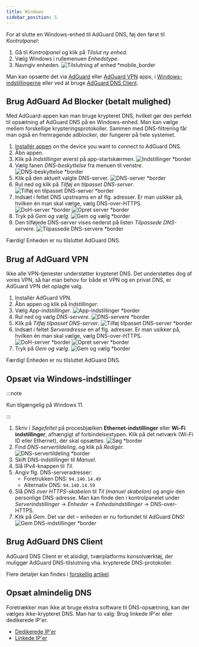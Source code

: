 ```yaml
---
title: Windows
sidebar_position: 5
---
```


For at slutte en Windows-enhed til AdGuard DNS, føj den først til _Kontrolpanel_:

1. Gå til _Kontrolpanel_ og klik på _Tilslut ny enhed_.
2. Vælg Windows i rullemenuen _Enhedstype_.
3. Navngiv enheden.
    ![Tilslutning af enhed \*mobile_border](https://cdn.adtidy.org/content/kb/dns/private/new_dns/connect/windows_ab/choose_windows.png)

Man kan opsætte det via [AdGuard](#use-adguard-ad-blocker-paid-option) eller [AdGuard VPN](#use-adguard-vpn) apps, i [Windows-indstillingerne](#configure-via-windows-settings) eller ved at bruge [AdGuard DNS Client](#use-adguard-dns-client).

## Brug AdGuard Ad Blocker (betalt mulighed)

Med AdGuard-appen kan man bruge krypteret DNS, hvilket gør den perfekt til opsætning af AdGuard DNS på en Windows-enhed. Man kan vælge mellem forskellige krypteringsprotokoller. Sammen med DNS-filtrering får man også en fremragende adblocker, der fungerer på hele systemet.

1. [Installér appen](https://adguard.com/adguard-windows/overview.html) on the device you want to connect to AdGuard DNS.
2. Åbn appen.
3. Klik på _Indstillinger_ øverst på app-startskærmen.
    ![Indstillinger \*border](https://cdn.adtidy.org/content/kb/dns/private/new_dns/connect/windows_ab/windows_step3.png)
4. Vælg fanen _DNS-beskyttelse_ fra menuen til venstre.
    ![DNS-beskyttelse \*border](https://cdn.adtidy.org/content/kb/dns/private/new_dns/connect/windows_ab/windows_step4.png)
5. Klik på den aktuelt valgte DNS-server.
    ![DNS-server \*border](https://cdn.adtidy.org/content/kb/dns/private/new_dns/connect/windows_ab/windows_step5.png)
6. Rul ned og klik på _Tilføj en tilpasset DNS-server_.
    ![Tilføj en tilpasset DNS-server \*border](https://cdn.adtidy.org/content/kb/dns/private/new_dns/connect/windows_ab/windows_step6.png)
7. Indsæt i feltet DNS upstreams en af flg. adresser. Er man usikker på, hvilken én man skal vælge, vælg DNS-over-HTTPS.
    ![DoH-server \*border](https://cdn.adtidy.org/content/kb/dns/private/new_dns/connect/windows_ab/windows_step7_1.png)
    ![Opret server \*border](https://cdn.adtidy.org/content/kb/dns/private/new_dns/connect/windows_ab/windows_step7_2.png)
8. Tryk på _Gem og vælg_.
    ![Gem og vælg \*border](https://cdn.adtidy.org/content/kb/dns/private/new_dns/connect/windows_ab/windows_step8.png)
9. Den tilføjede DNS-server vises nederst på listen _Tilpassede DNS-servere_.
    ![Tilpassede DNS-servere \*border](https://cdn.adtidy.org/content/kb/dns/private/new_dns/connect/windows_ab/windows_step9.png)

Færdig! Enheden er nu tilsluttet AdGuard DNS.

## Brug af AdGuard VPN

Ikke alle VPN-tjenester understøtter krypteret DNS. Det understøttes dog af vores VPN, så har man behov for både et VPN og en privat DNS, er AdGuard VPN det oplagte valg.

1. Installér AdGuard VPN.
2. Åbn appen og klik på _Indstillinger_.
3. Vælg _App-indstillinger_.
    ![App-indstillinger \*border](https://cdn.adtidy.org/content/kb/dns/private/new_dns/connect/windows_vpn/windows_step4.png)
4. Rul ned og vælg _DNS-servere_.
    ![DNS-servere \*border](https://cdn.adtidy.org/content/kb/dns/private/new_dns/connect/windows_vpn/windows_step5.png)
5. Klik på _Tilføj tilpasset DNS-server_.
    ![Tilføj tilpasset DNS-server \*border](https://cdn.adtidy.org/content/kb/dns/private/new_dns/connect/windows_vpn/windows_step6.png)
6. Indsæt i feltet _Serveradresse_ en af flg. adresser. Er man usikker på, hvilken én man skal vælge, vælg DNS-over-HTTPS.
    ![DoH-server \*border](https://cdn.adtidy.org/content/kb/dns/private/new_dns/connect/windows_vpn/windows_step7_1.png)
    ![Opret server \*border](https://cdn.adtidy.org/content/kb/dns/private/new_dns/connect/windows_vpn/windows_step7_2.png)
7. Tryk på _Gem og vælg_.
    ![Gem og vælg \*border](https://cdn.adtidy.org/content/kb/dns/private/new_dns/connect/windows_vpn/windows_step8.png)

Færdig! Enheden er nu tilsluttet AdGuard DNS.

## Opsæt via Windows-indstillinger

:::note

Kun tilgængelig på Windows 11.

:::

1. Skriv i _Søgefeltet_ på procesbjælken **Ethernet-indstillinger** eller **Wi-Fi indstillinger**, afhængigt af forbindelsestypen.
    Klik på det netværk (Wi-Fi ID eller Ethernet), der skal opsættes.
    ![Søg \*border](https://cdn.adtidy.org/content/kb/dns/private/new_dns/connect/windows_ab/windows_settings_step_1.png)
2. Find _DNS-servertildeling_, og klik på _Redigér_.
    ![DNS-servertildeling \*border](https://cdn.adtidy.org/content/kb/dns/private/new_dns/connect/windows_ab/windows_settings_step_2.png)
3. Skift DNS-indstillinger til _Manuel_.
4. Slå IPv4-knappen til _Til_.
5. Angiv flg. DNS-serveradresser:
    - Foretrukken DNS: `94.140.14.49`
    - Alternativ DNS: `94.140.14.59`
6. Slå _DNS over HTTPS-skabelon_ til _Til (manuel skabelon)_ og angiv den personlige DNS-adresse. Man kan finde den i kontrolpanelet under _Serverindstillinger_ → _Enheder_ → _Enhedsindstillinger_ → DNS-over-HTTPS.
7. Klik på _Gem_. Det var det – enheden er nu forbundet til AdGuard DNS!
    ![Gem DNS-indstillinger \*border](https://cdn.adtidy.org/content/kb/dns/private/new_dns/connect/windows_ab/windows_settings_done.png)

## Brug AdGuard DNS Client

AdGuard DNS Client er et alsidigt, tværplatforms konsolværktøj, der muliggør AdGuard DNS-tilslutning vha. krypterede DNS-protokoller.

Flere detaljer kan findes i [forskellig artikel](/dns-client/overview/).

## Opsæt almindelig DNS

Foretrækker man ikke at bruge ekstra software til DNS-opsætning, kan der vælges ikke-krypteret DNS. Man har to valg: Brug linkede IP'er eller dedikerede IP'er.

- [Dedikerede IP'er](/private-dns/connect-devices/other-options/dedicated-ip.md)
- [Linkede IP'er](/private-dns/connect-devices/other-options/linked-ip.md)
